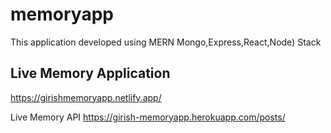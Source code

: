 # memoryapp

This application developed using MERN Mongo,Express,React,Node) Stack

## Live Memory Application
https://girishmemoryapp.netlify.app/

Live Memory API 
https://girish-memoryapp.herokuapp.com/posts/



